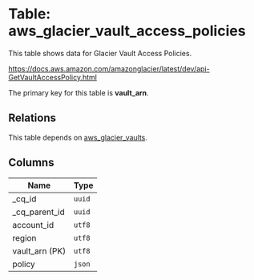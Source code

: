 # Table: aws_glacier_vault_access_policies

This table shows data for Glacier Vault Access Policies.

https://docs.aws.amazon.com/amazonglacier/latest/dev/api-GetVaultAccessPolicy.html

The primary key for this table is **vault_arn**.

## Relations

This table depends on [aws_glacier_vaults](aws_glacier_vaults.md).

## Columns

| Name          | Type          |
| ------------- | ------------- |
|_cq_id|`uuid`|
|_cq_parent_id|`uuid`|
|account_id|`utf8`|
|region|`utf8`|
|vault_arn (PK)|`utf8`|
|policy|`json`|